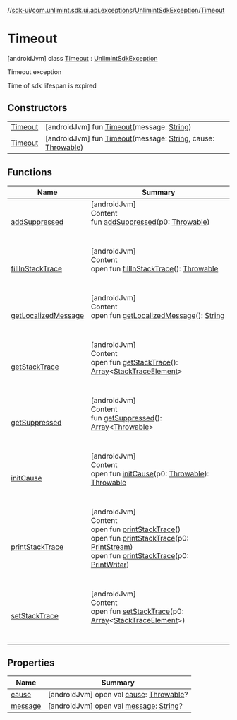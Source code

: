 //[sdk-ui](../../../../index.md)/[com.unlimint.sdk.ui.api.exceptions](../../index.md)/[UnlimintSdkException](../index.md)/[Timeout](index.md)



# Timeout  
 [androidJvm] class [Timeout](index.md) : [UnlimintSdkException](../index.md)

Timeout exception



Time of sdk lifespan is expired

   


## Constructors  
  
| | |
|---|---|
| <a name="com.unlimint.sdk.ui.api.exceptions/UnlimintSdkException.Timeout/Timeout/#kotlin.String/PointingToDeclaration/"></a>[Timeout](-timeout.md)| <a name="com.unlimint.sdk.ui.api.exceptions/UnlimintSdkException.Timeout/Timeout/#kotlin.String/PointingToDeclaration/"></a> [androidJvm] fun [Timeout](-timeout.md)(message: [String](https://kotlinlang.org/api/latest/jvm/stdlib/kotlin/-string/index.html))   <br>|
| <a name="com.unlimint.sdk.ui.api.exceptions/UnlimintSdkException.Timeout/Timeout/#kotlin.String#kotlin.Throwable/PointingToDeclaration/"></a>[Timeout](-timeout.md)| <a name="com.unlimint.sdk.ui.api.exceptions/UnlimintSdkException.Timeout/Timeout/#kotlin.String#kotlin.Throwable/PointingToDeclaration/"></a> [androidJvm] fun [Timeout](-timeout.md)(message: [String](https://kotlinlang.org/api/latest/jvm/stdlib/kotlin/-string/index.html), cause: [Throwable](https://kotlinlang.org/api/latest/jvm/stdlib/kotlin/-throwable/index.html))   <br>|


## Functions  
  
|  Name |  Summary | 
|---|---|
| <a name="kotlin/Throwable/addSuppressed/#kotlin.Throwable/PointingToDeclaration/"></a>[addSuppressed](../-internal-error/index.md#%5Bkotlin%2FThrowable%2FaddSuppressed%2F%23kotlin.Throwable%2FPointingToDeclaration%2F%5D%2FFunctions%2F-1589345172)| <a name="kotlin/Throwable/addSuppressed/#kotlin.Throwable/PointingToDeclaration/"></a>[androidJvm]  <br>Content  <br>fun [addSuppressed](../-internal-error/index.md#%5Bkotlin%2FThrowable%2FaddSuppressed%2F%23kotlin.Throwable%2FPointingToDeclaration%2F%5D%2FFunctions%2F-1589345172)(p0: [Throwable](https://kotlinlang.org/api/latest/jvm/stdlib/kotlin/-throwable/index.html))  <br><br><br>|
| <a name="kotlin/Throwable/fillInStackTrace/#/PointingToDeclaration/"></a>[fillInStackTrace](../-internal-error/index.md#%5Bkotlin%2FThrowable%2FfillInStackTrace%2F%23%2FPointingToDeclaration%2F%5D%2FFunctions%2F-1589345172)| <a name="kotlin/Throwable/fillInStackTrace/#/PointingToDeclaration/"></a>[androidJvm]  <br>Content  <br>open fun [fillInStackTrace](../-internal-error/index.md#%5Bkotlin%2FThrowable%2FfillInStackTrace%2F%23%2FPointingToDeclaration%2F%5D%2FFunctions%2F-1589345172)(): [Throwable](https://kotlinlang.org/api/latest/jvm/stdlib/kotlin/-throwable/index.html)  <br><br><br>|
| <a name="kotlin/Throwable/getLocalizedMessage/#/PointingToDeclaration/"></a>[getLocalizedMessage](../-internal-error/index.md#%5Bkotlin%2FThrowable%2FgetLocalizedMessage%2F%23%2FPointingToDeclaration%2F%5D%2FFunctions%2F-1589345172)| <a name="kotlin/Throwable/getLocalizedMessage/#/PointingToDeclaration/"></a>[androidJvm]  <br>Content  <br>open fun [getLocalizedMessage](../-internal-error/index.md#%5Bkotlin%2FThrowable%2FgetLocalizedMessage%2F%23%2FPointingToDeclaration%2F%5D%2FFunctions%2F-1589345172)(): [String](https://kotlinlang.org/api/latest/jvm/stdlib/kotlin/-string/index.html)  <br><br><br>|
| <a name="kotlin/Throwable/getStackTrace/#/PointingToDeclaration/"></a>[getStackTrace](../-internal-error/index.md#%5Bkotlin%2FThrowable%2FgetStackTrace%2F%23%2FPointingToDeclaration%2F%5D%2FFunctions%2F-1589345172)| <a name="kotlin/Throwable/getStackTrace/#/PointingToDeclaration/"></a>[androidJvm]  <br>Content  <br>open fun [getStackTrace](../-internal-error/index.md#%5Bkotlin%2FThrowable%2FgetStackTrace%2F%23%2FPointingToDeclaration%2F%5D%2FFunctions%2F-1589345172)(): [Array](https://kotlinlang.org/api/latest/jvm/stdlib/kotlin/-array/index.html)<[StackTraceElement](https://developer.android.com/reference/kotlin/java/lang/StackTraceElement.html)>  <br><br><br>|
| <a name="kotlin/Throwable/getSuppressed/#/PointingToDeclaration/"></a>[getSuppressed](../-internal-error/index.md#%5Bkotlin%2FThrowable%2FgetSuppressed%2F%23%2FPointingToDeclaration%2F%5D%2FFunctions%2F-1589345172)| <a name="kotlin/Throwable/getSuppressed/#/PointingToDeclaration/"></a>[androidJvm]  <br>Content  <br>fun [getSuppressed](../-internal-error/index.md#%5Bkotlin%2FThrowable%2FgetSuppressed%2F%23%2FPointingToDeclaration%2F%5D%2FFunctions%2F-1589345172)(): [Array](https://kotlinlang.org/api/latest/jvm/stdlib/kotlin/-array/index.html)<[Throwable](https://kotlinlang.org/api/latest/jvm/stdlib/kotlin/-throwable/index.html)>  <br><br><br>|
| <a name="kotlin/Throwable/initCause/#kotlin.Throwable/PointingToDeclaration/"></a>[initCause](../-internal-error/index.md#%5Bkotlin%2FThrowable%2FinitCause%2F%23kotlin.Throwable%2FPointingToDeclaration%2F%5D%2FFunctions%2F-1589345172)| <a name="kotlin/Throwable/initCause/#kotlin.Throwable/PointingToDeclaration/"></a>[androidJvm]  <br>Content  <br>open fun [initCause](../-internal-error/index.md#%5Bkotlin%2FThrowable%2FinitCause%2F%23kotlin.Throwable%2FPointingToDeclaration%2F%5D%2FFunctions%2F-1589345172)(p0: [Throwable](https://kotlinlang.org/api/latest/jvm/stdlib/kotlin/-throwable/index.html)): [Throwable](https://kotlinlang.org/api/latest/jvm/stdlib/kotlin/-throwable/index.html)  <br><br><br>|
| <a name="kotlin/Throwable/printStackTrace/#/PointingToDeclaration/"></a>[printStackTrace](../-internal-error/index.md#%5Bkotlin%2FThrowable%2FprintStackTrace%2F%23%2FPointingToDeclaration%2F%5D%2FFunctions%2F-1589345172)| <a name="kotlin/Throwable/printStackTrace/#/PointingToDeclaration/"></a>[androidJvm]  <br>Content  <br>open fun [printStackTrace](../-internal-error/index.md#%5Bkotlin%2FThrowable%2FprintStackTrace%2F%23%2FPointingToDeclaration%2F%5D%2FFunctions%2F-1589345172)()  <br>open fun [printStackTrace](../-internal-error/index.md#%5Bkotlin%2FThrowable%2FprintStackTrace%2F%23java.io.PrintStream%2FPointingToDeclaration%2F%5D%2FFunctions%2F-1589345172)(p0: [PrintStream](https://developer.android.com/reference/kotlin/java/io/PrintStream.html))  <br>open fun [printStackTrace](../-internal-error/index.md#%5Bkotlin%2FThrowable%2FprintStackTrace%2F%23java.io.PrintWriter%2FPointingToDeclaration%2F%5D%2FFunctions%2F-1589345172)(p0: [PrintWriter](https://developer.android.com/reference/kotlin/java/io/PrintWriter.html))  <br><br><br>|
| <a name="kotlin/Throwable/setStackTrace/#kotlin.Array[java.lang.StackTraceElement]/PointingToDeclaration/"></a>[setStackTrace](../-internal-error/index.md#%5Bkotlin%2FThrowable%2FsetStackTrace%2F%23kotlin.Array%5Bjava.lang.StackTraceElement%5D%2FPointingToDeclaration%2F%5D%2FFunctions%2F-1589345172)| <a name="kotlin/Throwable/setStackTrace/#kotlin.Array[java.lang.StackTraceElement]/PointingToDeclaration/"></a>[androidJvm]  <br>Content  <br>open fun [setStackTrace](../-internal-error/index.md#%5Bkotlin%2FThrowable%2FsetStackTrace%2F%23kotlin.Array%5Bjava.lang.StackTraceElement%5D%2FPointingToDeclaration%2F%5D%2FFunctions%2F-1589345172)(p0: [Array](https://kotlinlang.org/api/latest/jvm/stdlib/kotlin/-array/index.html)<[StackTraceElement](https://developer.android.com/reference/kotlin/java/lang/StackTraceElement.html)>)  <br><br><br>|


## Properties  
  
|  Name |  Summary | 
|---|---|
| <a name="com.unlimint.sdk.ui.api.exceptions/UnlimintSdkException.Timeout/cause/#/PointingToDeclaration/"></a>[cause](index.md#%5Bcom.unlimint.sdk.ui.api.exceptions%2FUnlimintSdkException.Timeout%2Fcause%2F%23%2FPointingToDeclaration%2F%5D%2FProperties%2F-1589345172)| <a name="com.unlimint.sdk.ui.api.exceptions/UnlimintSdkException.Timeout/cause/#/PointingToDeclaration/"></a> [androidJvm] open val [cause](index.md#%5Bcom.unlimint.sdk.ui.api.exceptions%2FUnlimintSdkException.Timeout%2Fcause%2F%23%2FPointingToDeclaration%2F%5D%2FProperties%2F-1589345172): [Throwable](https://kotlinlang.org/api/latest/jvm/stdlib/kotlin/-throwable/index.html)?   <br>|
| <a name="com.unlimint.sdk.ui.api.exceptions/UnlimintSdkException.Timeout/message/#/PointingToDeclaration/"></a>[message](index.md#%5Bcom.unlimint.sdk.ui.api.exceptions%2FUnlimintSdkException.Timeout%2Fmessage%2F%23%2FPointingToDeclaration%2F%5D%2FProperties%2F-1589345172)| <a name="com.unlimint.sdk.ui.api.exceptions/UnlimintSdkException.Timeout/message/#/PointingToDeclaration/"></a> [androidJvm] open val [message](index.md#%5Bcom.unlimint.sdk.ui.api.exceptions%2FUnlimintSdkException.Timeout%2Fmessage%2F%23%2FPointingToDeclaration%2F%5D%2FProperties%2F-1589345172): [String](https://kotlinlang.org/api/latest/jvm/stdlib/kotlin/-string/index.html)?   <br>|

